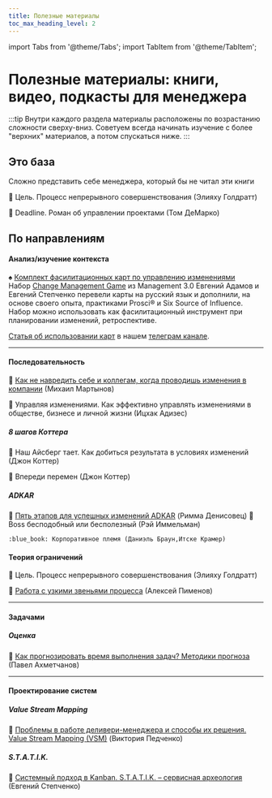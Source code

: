 ```yaml
---
title: Полезные материалы
toc_max_heading_level: 2
---
```


import Tabs from '@theme/Tabs';
import TabItem from '@theme/TabItem';

# Полезные материалы: книги, видео, подкасты для менеджера

:::tip
Внутри каждого раздела материалы расположены по возрастанию сложности сверху-вниз. Советуем всегда начинать изучение с более "верхних" материалов, а потом спускаться ниже.
:::

## Это база
Сложно представить себе менеджера, который бы не читал эти книги

:closed_book: Цель. Процесс непрерывного совершенствования (Элияху Голдратт)

:closed_book: Deadline. Роман об управлении проектами (Том ДеМарко)

## По направлениям

<Tabs>
  <TabItem value="change" label="Управление изменениями" default>

#### Анализ/изучение контекста
:spades: [Комплект фасилитационных карт по управлению изменениями](https://l.tinkoff.ru/yad_dm)  
Набор [Change Management Game](https://management30.com/practice/change-management-game/) из Management 3.0 Евгений Адамов и Евгений Степченко перевели карты на русский язык и дополнили, на основе своего опыта, практиками Prosci:registered: и Six Source of Influence.
Набор можно использовать как фасилитационный инструмент при планировании изменений, ретроспективе.

[Статья об использовании карт](https://t.me/channel_TAC/193) в нашем [телеграм канале](https://t.me/channel_TAC).

---

#### Последовательность
:movie_camera: [Как не навредить себе и коллегам, когда проводишь изменения в компании](https://youtu.be/lrri_EcgeZ4) (Михаил Мартынов)

:blue_book: Управляя изменениями. Как эффективно управлять изменениями в обществе, бизнесе и личной жизни (Ицхак Адизес)

##### 8 шагов Коттера
:blue_book: Наш Айсберг тает. Как добиться результата в условиях изменений (Джон Коттер)

:blue_book: Впереди перемен (Джон Коттер)

##### ADKAR
:movie_camera: [Пять этапов для успешных изменений ADKAR](https://youtu.be/Jd-vYeL3Kb4) (Римма Денисовец)
  </TabItem>
  <TabItem value="groups" label="Управление группами">
    :blue_book: Boss бесподобный или бесполезный (Рэй Иммельман)

    :blue_book: Корпоративное племя (Даниэль Браун,Итске Крамер)
  </TabItem>
  <TabItem value="job" label="Управление работой">

#### Теория ограничений
:blue_book: Цель. Процесс непрерывного совершенствования (Элияху Голдратт)

:movie_camera: [Работа с узкими звеньями процесса](https://youtu.be/eKNWH29NKs0) (Алексей Пименов)

---

#### Задачами
##### Оценка
:movie_camera: [Как прогнозировать время выполнения задач? Методики прогноза](https://youtu.be/cw1U5XXXuiI) (Павел Ахметчанов)

---

#### Проектирование систем
##### Valuе Stream Mapping
:movie_camera: [Проблемы в работе деливери-менеджера и способы их решения. Valuе Stream Mapping (VSM)](https://youtu.be/5YARzGJcDHg) (Виктория Педченко)

##### S.T.A.T.I.K.
:movie_camera: [Системный подход в Kanban. S.T.A.T.I.K. – сервисная археология](https://youtu.be/uI5D00zav58) (Евгений Степченко)
  </TabItem>
</Tabs>
